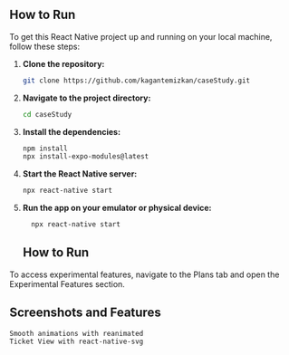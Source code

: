 ## How to Run

To get this React Native project up and running on your local machine, follow these steps:

1. **Clone the repository:**
    ```bash
    git clone https://github.com/kagantemizkan/caseStudy.git
    ```

2. **Navigate to the project directory:**
    ```bash
    cd caseStudy
    ```

3. **Install the dependencies:**
    ```bash
    npm install
    npx install-expo-modules@latest
    ```

4. **Start the React Native server:**
    ```bash
    npx react-native start
    ```

5. **Run the app on your emulator or physical device:**
   ```bash
     npx react-native start
   ```

   ## How to Run
To access experimental features, navigate to the Plans tab and open the Experimental Features section.

   ## Screenshots and Features

    Smooth animations with reanimated
    Ticket View with react-native-svg
   

